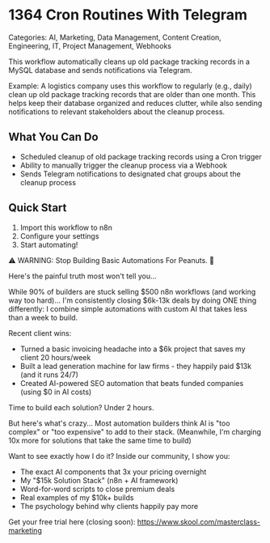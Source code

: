 # 1364 Cron Routines With Telegram

Categories: AI, Marketing, Data Management, Content Creation, Engineering, IT, Project Management, Webhooks

This workflow automatically cleans up old package tracking records in a MySQL database and sends notifications via Telegram.

Example: A logistics company uses this workflow to regularly (e.g., daily) clean up old package tracking records that are older than one month. This helps keep their database organized and reduces clutter, while also sending notifications to relevant stakeholders about the cleanup process.

## What You Can Do
- Scheduled cleanup of old package tracking records using a Cron trigger
- Ability to manually trigger the cleanup process via a Webhook
- Sends Telegram notifications to designated chat groups about the cleanup process

## Quick Start
1. Import this workflow to n8n
2. Configure your settings
3. Start automating!

⚠️ WARNING: Stop Building Basic Automations For Peanuts. 🚫

Here's the painful truth most won't tell you...

While 90% of builders are stuck selling $500 n8n workflows (and working way too hard)...
I'm consistently closing $6k-13k deals by doing ONE thing differently:
I combine simple automations with custom AI that takes less than a week to build.

Recent client wins:
* Turned a basic invoicing headache into a $6k project that saves my client 20 hours/week
* Built a lead generation machine for law firms - they happily paid $13k (and it runs 24/7)
* Created AI-powered SEO automation that beats funded companies (using $0 in AI costs)

Time to build each solution? Under 2 hours.

But here's what's crazy...
Most automation builders think AI is "too complex" or "too expensive" to add to their stack.
(Meanwhile, I'm charging 10x more for solutions that take the same time to build)

Want to see exactly how I do it?
Inside our community, I show you:
* The exact AI components that 3x your pricing overnight
* My "$15k Solution Stack" (n8n + AI framework)
* Word-for-word scripts to close premium deals
* Real examples of my $10k+ builds
* The psychology behind why clients happily pay more

Get your free trial here (closing soon): https://www.skool.com/masterclass-marketing
